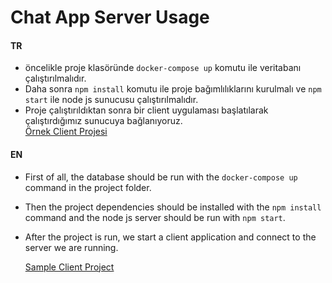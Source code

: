 # Chat App Server Usage

#### TR
- öncelikle proje klasöründe `docker-compose up` komutu ile veritabanı çalıştırılmalıdır.
- Daha sonra `npm install` komutu ile proje bağımlılıklarını kurulmalı ve `npm start` ile node js sunucusu çalıştırılmalıdır.
- Proje çalıştırıldıktan sonra bir client uygulaması başlatılarak çalıştırdığımız sunucuya bağlanıyoruz.  
  [Örnek Client Projesi](https://github.com/bekirgol/Chat-App-Client) 

#### EN
- First of all, the database should be run with the `docker-compose up` command in the project folder.
- Then the project dependencies should be installed with the `npm install` command and the node js server should be run with `npm start`.
- After the project is run, we start a client application and connect to the server we are running.

  [Sample Client Project](https://github.com/bekirgol/Chat-App-Client)
